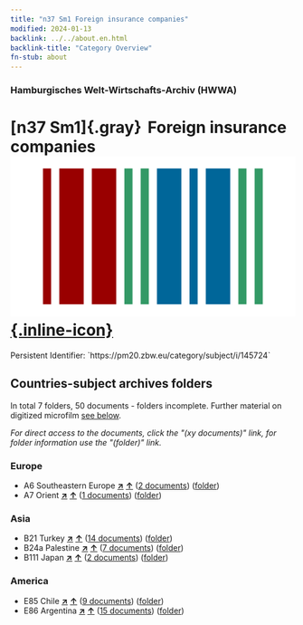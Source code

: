 ```yaml
---
title: "n37 Sm1 Foreign insurance companies"
modified: 2024-01-13
backlink: ../../about.en.html
backlink-title: "Category Overview"
fn-stub: about
---
```


### Hamburgisches Welt-Wirtschafts-Archiv (HWWA)

# [n37 Sm1]{.gray}&#8201; Foreign insurance companies &#160; [![Wikidata](/images/Wikidata-logo.svg "Wikidata"){.inline-icon}](http://www.wikidata.org/entity/Q104711291)

<div class="hint">Persistent Identifier: `https://pm20.zbw.eu/category/subject/i/145724`</div>







## Countries-subject archives folders







In total 7 folders, 50 documents - folders incomplete. Further material on digitized microfilm [see below](#filmsections).

_For direct access to the documents, click the "(xy documents)" link, for folder information use the "(folder)" link._



### Europe

- A6 Southeastern Europe [**&nearr;**](../../../geo/i/140900/about.en.html "Southeastern Europe (all folders)") [**&uarr;**](../../../geo/about.en.html#A6 "Country category system") (<a href="https://pm20.zbw.eu/iiifview/folder/sh/140900,145724" title="about: Southeastern Europe : Foreign insurance companies" target="_blank">2 documents</a>) ([folder](../../../../folder/sh/1409xx/140900/1457xx/145724/about.en.html))
- A7 Orient [**&nearr;**](../../../geo/i/140902/about.en.html "Orient (all folders)") [**&uarr;**](../../../geo/about.en.html#A7 "Country category system") (<a href="https://pm20.zbw.eu/iiifview/folder/sh/140902,145724" title="about: Orient : Foreign insurance companies" target="_blank">1 documents</a>) ([folder](../../../../folder/sh/1409xx/140902/1457xx/145724/about.en.html))

### Asia

- B21 Turkey [**&nearr;**](../../../geo/i/141111/about.en.html "Turkey (all folders)") [**&uarr;**](../../../geo/about.en.html#B21 "Country category system") (<a href="https://pm20.zbw.eu/iiifview/folder/sh/141111,145724" title="about: Turkey : Foreign insurance companies" target="_blank">14 documents</a>) ([folder](../../../../folder/sh/1411xx/141111/1457xx/145724/about.en.html))
- B24a Palestine [**&nearr;**](../../../geo/i/141115/about.en.html "Palestine (all folders)") [**&uarr;**](../../../geo/about.en.html#B24a "Country category system") (<a href="https://pm20.zbw.eu/iiifview/folder/sh/141115,145724" title="about: Palestine : Foreign insurance companies" target="_blank">7 documents</a>) ([folder](../../../../folder/sh/1411xx/141115/1457xx/145724/about.en.html))
- B111 Japan [**&nearr;**](../../../geo/i/141272/about.en.html "Japan (all folders)") [**&uarr;**](../../../geo/about.en.html#B111 "Country category system") (<a href="https://pm20.zbw.eu/iiifview/folder/sh/141272,145724" title="about: Japan : Foreign insurance companies" target="_blank">2 documents</a>) ([folder](../../../../folder/sh/1412xx/141272/1457xx/145724/about.en.html))

### America

- E85 Chile [**&nearr;**](../../../geo/i/141691/about.en.html "Chile (all folders)") [**&uarr;**](../../../geo/about.en.html#E85 "Country category system") (<a href="https://pm20.zbw.eu/iiifview/folder/sh/141691,145724" title="about: Chile : Foreign insurance companies" target="_blank">9 documents</a>) ([folder](../../../../folder/sh/1416xx/141691/1457xx/145724/about.en.html))
- E86 Argentina [**&nearr;**](../../../geo/i/141692/about.en.html "Argentina (all folders)") [**&uarr;**](../../../geo/about.en.html#E86 "Country category system") (<a href="https://pm20.zbw.eu/iiifview/folder/sh/141692,145724" title="about: Argentina : Foreign insurance companies" target="_blank">15 documents</a>) ([folder](../../../../folder/sh/1416xx/141692/1457xx/145724/about.en.html))



<a id="filmsections" />













